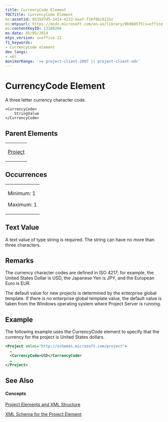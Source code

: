 ```yaml
---
title: CurrencyCode Element
TOCTitle: CurrencyCode Element
ms:assetid: 8535d7d5-1414-4222-baaf-f16f8bc8131c
ms:mtpsurl: https://msdn.microsoft.com/en-us/library/Bb968575(v=office.12)
ms:contentKeyID: 13188266
ms.date: 05/05/2014
mtps_version: v=office.12
f1_keywords:
- CurrencyCode element
dev_langs:
- xml
monikerRange: '>= project-client-2007 || project-client-odc'
---
```


# CurrencyCode Element




A three letter currency character code.

    <CurrencyCode>
        StringValue
    </CurrencyCode>

## Parent Elements

<table>
<colgroup>
<col style="width: 100%" />
</colgroup>
<tbody>
<tr class="odd">
<td><p><a href="project-element.md">Project</a></p></td>
</tr>
</tbody>
</table>

## Occurrences

<table>
<colgroup>
<col style="width: 100%" />
</colgroup>
<tbody>
<tr class="odd">
<td><p>Minimum: 1</p>
<p>Maximum: 1</p></td>
</tr>
</tbody>
</table>

## Text Value

A text value of type string is required. The string can have no more than three characters.

## Remarks

The currency character codes are defined in ISO 4217; for example, the United States Dollar is USD, the Japanese Yen is JPY, and the European Euro is EUR.

The default value for new projects is determined by the enterprise global template. If there is no enterprise global template value, the default value is taken from the Windows operating system where Project Server is running.

## Example

The following example uses the CurrencyCode element to specify that the currency for the project is United States dollars.

``` xml
<Project xmlns="http://schemas.microsoft.com/project">
  …
  <CurrencyCode>USD</CurrencyCode>
  …
</Project>
```

## See Also

#### Concepts

[Project Elements and XML Structure](project-elements-and-xml-structure.md)

[XML Schema for the Project Element](xml-schema-for-the-project-element.md)

